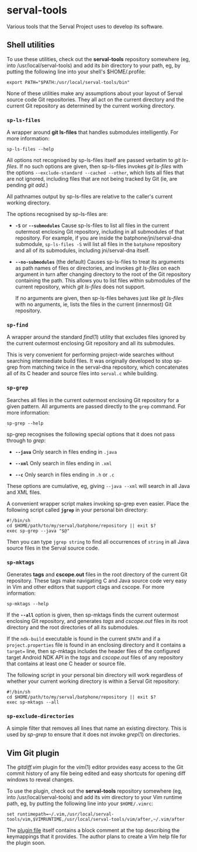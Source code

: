 serval-tools
============

Various tools that the Serval Project uses to develop its software.

Shell utilities
---------------

To use these utilities, check out the **serval-tools** repository somewhere
(eg, into /usr/local/serval-tools) and add its *bin* directory to your path,
eg, by putting the following line into your shell's $HOME/.profile:

    export PATH="$PATH:/usr/local/serval-tools/bin"

None of these utilities make any assumptions about your layout of Serval source
code Git repositories.  They all act on the current directory and the current
Git repository as determined by the current working directory.

### `sp-ls-files`

A wrapper around **git ls-files** that handles submodules intelligently.  For
more information:

    sp-ls-files --help

All options not recognised by sp-ls-files itself are passed verbatim to *git
ls-files*.  If no such options are given, then sp-ls-files invokes *git
ls-files* with the options `--exclude-standard --cached --other`, which lists
all files that are not ignored, including files that are not being tracked by
Git (ie, are pending *git add*.)

All pathnames output by sp-ls-files are relative to the caller's current
working directory.

The options recognised by sp-ls-files are:

*  **`-S`** or
   **`--submodules`**
   Cause sp-ls-files to list all files in the current outermost enclosing Git
   repository, including in all submodules of that repository.  For example, if
   you are inside the batphone/jni/serval-dna submodule, `sp-ls-files -S` will
   list all files in the `batphone` repository and all of its submodules,
   including jni/serval-dna itself.

*  **`--no-submodules`** (the default)
   Causes sp-ls-files to treat its arguments as path names of files or
   directories, and invokes *git ls-files* on each argument in turn after
   changing directory to the root of the Git repository containing the path.
   This allows you to list files within submodules of the current repository,
   which *git ls-files* does not support.

   If no arguments are given, then sp-ls-files behaves just like *git ls-files*
   with no arguments, ie, lists the files in the current (innermost) Git
   repository.

### `sp-find`

A wrapper around the standard *find*(1) utility that excludes files ignored by
the current outermost enclosing Git repository and all its submodules.

This is very convenient for performing project-wide searches without searching
intermediate build files.  It was originally developed to stop sp-grep from
matching twice in the serval-dna repository, which concatenates all of its C
header and source files into `serval.c` while building.

### `sp-grep`

Searches all files in the current outermost enclosing Git repository for a
given pattern.  All arguments are passed directly to the `grep` command.  For
more information:

    sp-grep --help

sp-grep recognises the following special options that it does not pass through
to *grep*:

*  **`--java`**
   Only search in files ending in `.java`

*  **`--xml`**
   Only search in files ending in `.xml`

*  **`--c`**
   Only search in files ending in `.h` or `.c`

These options are cumulative, eg, giving `--java --xml` will search in all Java
and XML files.

A convenient wrapper script makes invoking sp-grep even easier.  Place the
following script called **`jgrep`** in your personal bin directory:

    #!/bin/sh
    cd $HOME/path/to/my/serval/batphone/repository || exit $?
    exec sp-grep --java "$@"

Then you can type `jgrep string` to find all occurrences of `string` in all
Java source files in the Serval source code.

### `sp-mktags`

Generates **tags** and **cscope.out** files in the root directory of the
current Git repository.  These tags make navigating C and Java source code very
easy in Vim and other editors that support ctags and cscope.  For more
information:

    sp-mktags --help

If the **`--all`** option is given, then sp-mktags finds the current outermost
enclosing Git repository, and generates *tags* and *cscope.out* files in its
root directory and the root directories of all its submodules.

If the `ndk-build` executable is found in the current `$PATH` and if a
`project.properties` file is found in an enclosing directory and it contains a
`target=` line, then sp-mktags includes the header files of the configured
target Android NDK API in the *tags* and *cscope.out* files of any repository
that contains at least one C header or source file.

The following script in your personal bin directory will work regardless of
whether your current working directory is within a Serval Git repository:

    #!/bin/sh
    cd $HOME/path/to/my/serval/batphone/repository || exit $?
    exec sp-mktags --all

### `sp-exclude-directories`

A simple filter that removes all lines that name an existing directory.  This
is used by *sp-grep* to ensure that it does not invoke *grep*(1) on directories.

Vim Git plugin
--------------

The *gitdiff.vim* plugin for the *vim*(1) editor provides easy access to
the Git commit history of any file being edited and easy shortcuts for opening
diff windows to reveal changes.

To use the plugin, check out the **serval-tools** repository somewhere (eg,
into /usr/local/serval-tools) and add its *vim* directory to your Vim runtime
path, eg, by putting the following line into your `$HOME/.vimrc`:

    set runtimepath=~/.vim,/usr/local/serval-tools/vim,$VIMRUNTIME,/usr/local/serval-tools/vim/after,~/.vim/after

The [plugin file](vim/plugin/gitdiff.vim) itself contains a block comment at
the top describing the keymappings that it provides.  The author plans to
create a Vim help file for the plugin soon.
